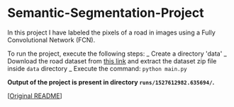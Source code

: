 # Semantic-Segmentation-Project

In this project I have labeled the pixels of a road in images using a Fully Convolutional Network (FCN).

To run the project, execute the following steps:
  _ Create a directory 'data'
  _ Download the road dataset from <a href="https://s3-us-west-1.amazonaws.com/udacity-selfdrivingcar/advanced_deep_learning/data_road.zip">this link</a> and extract the dataset zip file inside `data` directory
  _ Execute the command: `python main.py`

__Output of the project is present in directory `runs/1527612982.635694/`.__

[<a href="https://github.com/udacity/CarND-Semantic-Segmentation/blob/master/README.md">Original README</a>]
